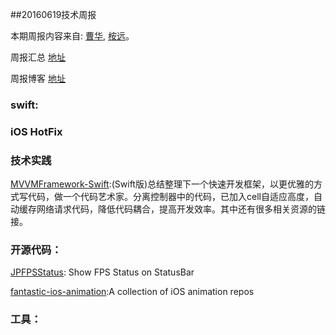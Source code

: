 
##20160619技术周报

本期周报内容来自: [曹华](https://github.com/GlareCH), [桉远](https://github.com/AnYuan)。

周报汇总 [地址](https://github.com/BaiduHiDeviOS/iOS-Tech-Weekly)

周报博客 [地址](http://baiduhidevios.github.io/)

### swift:

### iOS HotFix


### 技术实践

[MVVMFramework-Swift](https://github.com/lovemo/MVVMFramework-Swift):(Swift版)总结整理下一个快速开发框架，以更优雅的方式写代码，做一个代码艺术家。分离控制器中的代码，已加入cell自适应高度，自动缓存网络请求代码，降低代码耦合，提高开发效率。其中还有很多相关资源的链接。

### 开源代码：

[JPFPSStatus](https://github.com/joggerplus/JPFPSStatus): Show FPS Status on StatusBar

[fantastic-ios-animation](https://github.com/onmyway133/fantastic-ios-animation):A collection of iOS animation repos

### 工具：
